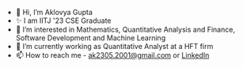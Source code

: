 - 👋 Hi, I’m Aklovya Gupta
- ✨ I am IITJ '23 CSE Graduate 
- 👀 I’m interested in Mathematics, Quantitative Analysis and Finance, Software Development and Machine Learning
- 🌱 I’m currently working as Quantitative Analyst at a HFT firm
- 📫 How to reach me - ak2305.2001@gmail.com or [LinkedIn](https://www.linkedin.com/in/aklovya-gupta/)

<!---
Ak2303/Ak2303 is a ✨ special ✨ repository because its `README.md` (this file) appears on your GitHub profile.
You can click the Preview link to take a look at your changes.
--->
